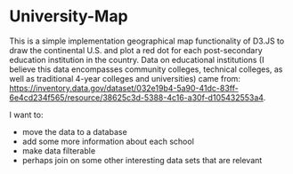 # University-Map

This is a simple implementation geographical map functionality of D3.JS to draw the continental U.S. and plot a red dot for each post-secondary education institution in the country.
Data on educational institutions (I believe this data encompasses community colleges, technical colleges, as well as traditional 4-year colleges and universities) came from: https://inventory.data.gov/dataset/032e19b4-5a90-41dc-83ff-6e4cd234f565/resource/38625c3d-5388-4c16-a30f-d105432553a4.

I want to:
- move the data to a database
- add some more information about each school
- make data filterable
- perhaps join on some other interesting data sets that are relevant
